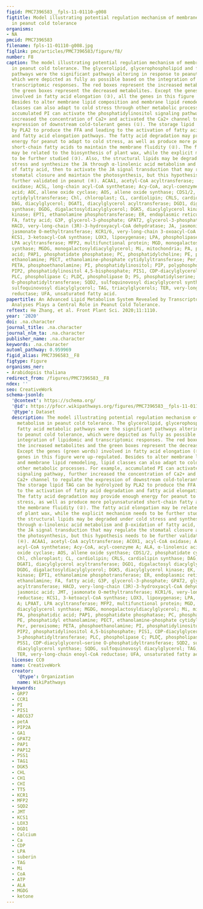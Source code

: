 ```yaml
---
figid: PMC7396583__fpls-11-01110-g008
figtitle: Model illustrating potential regulation mechanism of membrane lipid metabolism
  in peanut cold tolerance
organisms:
- NA
pmcid: PMC7396583
filename: fpls-11-01110-g008.jpg
figlink: pmc/articles/PMC7396583/figure/f8/
number: F8
caption: The model illustrating potential regulation mechanism of membrane lipid metabolism
  in peanut cold tolerance. The glycerolipid, glycerophospholipid and fatty acid metabolic
  pathways were the significant pathways altering in response to peanut cold tolerance,
  which were depicted as fully as possible based on the integration of lipidomic and
  transcriptomic responses. The red boxes represent the increased metabolites and
  the green boxes represent the decreased metabolites. Except the genes (green words)
  involved in fatty acid elongation (③), all the genes in this figure were up-regulated.
  Besides to alter membrane lipid composition and membrane lipid remodeling, lipid
  classes can also adapt to cold stress through other metabolic processes. For example,
  accumulated PI can activate the phosphatidylinositol signaling pathway, further
  increased the concentration of Ca2+ and activated the Ca2+ channel to regulate the
  expression of downstream cold-tolerant genes (①). The storage lipid TAG can be hydrolyzed
  by PLA2 to produce the FFA and leading to the activation of fatty acid degradation
  and fatty acid elongation pathways. The fatty acid degradation may provide enough
  energy for peanut to adapt to cold stress, as well as produce more polyunsaturated
  short-chain fatty acids to maintain the membrane fluidity (②). The fatty acid elongation
  may be related to the biosynthesis of plant wax, while the explicit mechanism needs
  to be further studied (③). Also, the structural lipids may be degraded under cold
  stress and synthesize the JA through α-linolenic acid metabolism and β-oxidation
  of fatty acid, then to activate the JA signal transduction that may regulate the
  stomatal closure and maintain the photosynthesis, but this hypothesis needs to be
  further validated in peanut (④). ACAA1, acetyl-CoA acyltransferase; ACOX1, acyl-CoA
  oxidase; ACSL, long-chain acyl-CoA synthetase; Acy-CoA, acyl-coenzyme A; ALA, α-linolenic
  acid; AOC, allene oxide cyclase; AOS, allene oxide synthase; CDS1/2, phosphatidate
  cytidylyltransferase; Chl, chloroplast; CL, cardiolipin; CRLS, cardiolipin synthase;
  DAG, diacylglycerol; DGAT1, diacylglycerol acyltransferase; DGD1, digalactosyl diacylglycerol
  synthase; DGDG, digalactosyldiacylglycerol; DGK5, diacylglycerol kinase; EK, ethanolamine
  kinase; EPT1, ethanolamine phosphotransferase; ER, endoplasmic reticulum; ETA, ethanolamine;
  FA, fatty acid; G3P, glycerol-3-phosphate; GPAT2, glycerol-3-phosphate acyltransferase;
  HACD, very-long-chain (3R)-3-hydroxyacyl-CoA dehydratase; JA, jasmonic acid; JMT,
  jasmonate O-methyltransferase; KCR1/6, very-long-chain 3-oxoacyl-CoA reductase;
  KCS1, 3-ketoacyl-CoA synthase; LOX3, lipoxygenase; LPA, phospholipase A; LPAAT,
  LPA acyltransferase; MFP2, multifunctional protein; MGD, monogalactosyl diacylglycerol
  synthase; MGDG, monogalactosyldiacylglycerol; Mi, mitochondria; PA, phosphatidic
  acid; PAP1, phosphatidate phosphatase; PC, phosphatidylcholine; PE, phosphatidyl
  ethanolamine; PECT, ethanolamine-phosphate cytidylyltransferase; Per, peroxisome;
  PETA, phosphoethanolamine; PI, phosphatidylinositol; PIP, polyphosphoinositide;
  PIP2, phosphatidylinositol 4,5-bisphosphate; PIS1, CDP-diacylglycerol–inositol 3-phosphatidyltransferase;
  PLC, phospholipase C; PLDζ, phospholipase D; PS, phosphatidylserine; PSS1, CDP-diacylglycerol–serine
  O-phosphatidyltransferase; SQD2, sulfoquinovosyl diacylglycerol synthase; SQDG,
  sulfoquinovosyl diacylglycerol; TAG, triacylglycerols; TER, very-long-chain enoyl-CoA
  reductase; UFA, unsaturated fatty acid.
papertitle: An Advanced Lipid Metabolism System Revealed by Transcriptomic and Lipidomic
  Analyses Plays a Central Role in Peanut Cold Tolerance.
reftext: He Zhang, et al. Front Plant Sci. 2020;11:1110.
year: '2020'
doi: .na.character
journal_title: .na.character
journal_nlm_ta: .na.character
publisher_name: .na.character
keywords: .na.character
automl_pathway: 0.959969
figid_alias: PMC7396583__F8
figtype: Figure
organisms_ner:
- Arabidopsis thaliana
redirect_from: /figures/PMC7396583__F8
ndex: ''
seo: CreativeWork
schema-jsonld:
  '@context': https://schema.org/
  '@id': https://pfocr.wikipathways.org/figures/PMC7396583__fpls-11-01110-g008.html
  '@type': Dataset
  description: The model illustrating potential regulation mechanism of membrane lipid
    metabolism in peanut cold tolerance. The glycerolipid, glycerophospholipid and
    fatty acid metabolic pathways were the significant pathways altering in response
    to peanut cold tolerance, which were depicted as fully as possible based on the
    integration of lipidomic and transcriptomic responses. The red boxes represent
    the increased metabolites and the green boxes represent the decreased metabolites.
    Except the genes (green words) involved in fatty acid elongation (③), all the
    genes in this figure were up-regulated. Besides to alter membrane lipid composition
    and membrane lipid remodeling, lipid classes can also adapt to cold stress through
    other metabolic processes. For example, accumulated PI can activate the phosphatidylinositol
    signaling pathway, further increased the concentration of Ca2+ and activated the
    Ca2+ channel to regulate the expression of downstream cold-tolerant genes (①).
    The storage lipid TAG can be hydrolyzed by PLA2 to produce the FFA and leading
    to the activation of fatty acid degradation and fatty acid elongation pathways.
    The fatty acid degradation may provide enough energy for peanut to adapt to cold
    stress, as well as produce more polyunsaturated short-chain fatty acids to maintain
    the membrane fluidity (②). The fatty acid elongation may be related to the biosynthesis
    of plant wax, while the explicit mechanism needs to be further studied (③). Also,
    the structural lipids may be degraded under cold stress and synthesize the JA
    through α-linolenic acid metabolism and β-oxidation of fatty acid, then to activate
    the JA signal transduction that may regulate the stomatal closure and maintain
    the photosynthesis, but this hypothesis needs to be further validated in peanut
    (④). ACAA1, acetyl-CoA acyltransferase; ACOX1, acyl-CoA oxidase; ACSL, long-chain
    acyl-CoA synthetase; Acy-CoA, acyl-coenzyme A; ALA, α-linolenic acid; AOC, allene
    oxide cyclase; AOS, allene oxide synthase; CDS1/2, phosphatidate cytidylyltransferase;
    Chl, chloroplast; CL, cardiolipin; CRLS, cardiolipin synthase; DAG, diacylglycerol;
    DGAT1, diacylglycerol acyltransferase; DGD1, digalactosyl diacylglycerol synthase;
    DGDG, digalactosyldiacylglycerol; DGK5, diacylglycerol kinase; EK, ethanolamine
    kinase; EPT1, ethanolamine phosphotransferase; ER, endoplasmic reticulum; ETA,
    ethanolamine; FA, fatty acid; G3P, glycerol-3-phosphate; GPAT2, glycerol-3-phosphate
    acyltransferase; HACD, very-long-chain (3R)-3-hydroxyacyl-CoA dehydratase; JA,
    jasmonic acid; JMT, jasmonate O-methyltransferase; KCR1/6, very-long-chain 3-oxoacyl-CoA
    reductase; KCS1, 3-ketoacyl-CoA synthase; LOX3, lipoxygenase; LPA, phospholipase
    A; LPAAT, LPA acyltransferase; MFP2, multifunctional protein; MGD, monogalactosyl
    diacylglycerol synthase; MGDG, monogalactosyldiacylglycerol; Mi, mitochondria;
    PA, phosphatidic acid; PAP1, phosphatidate phosphatase; PC, phosphatidylcholine;
    PE, phosphatidyl ethanolamine; PECT, ethanolamine-phosphate cytidylyltransferase;
    Per, peroxisome; PETA, phosphoethanolamine; PI, phosphatidylinositol; PIP, polyphosphoinositide;
    PIP2, phosphatidylinositol 4,5-bisphosphate; PIS1, CDP-diacylglycerol–inositol
    3-phosphatidyltransferase; PLC, phospholipase C; PLDζ, phospholipase D; PS, phosphatidylserine;
    PSS1, CDP-diacylglycerol–serine O-phosphatidyltransferase; SQD2, sulfoquinovosyl
    diacylglycerol synthase; SQDG, sulfoquinovosyl diacylglycerol; TAG, triacylglycerols;
    TER, very-long-chain enoyl-CoA reductase; UFA, unsaturated fatty acid.
  license: CC0
  name: CreativeWork
  creator:
    '@type': Organization
    name: WikiPathways
  keywords:
  - GRP7
  - CCR1
  - PI
  - PIS1
  - ABCG37
  - petA
  - PIP2A
  - GA1
  - GPAT2
  - PAP1
  - PAP12
  - PSS1
  - TAG1
  - DGK5
  - CHL
  - CH1
  - CHI
  - TT5
  - KCR1
  - MFP2
  - SQD2
  - JMT
  - KCS1
  - LOX3
  - DGD1
  - Calcium
  - Ca
  - CDP
  - LPA
  - suberin
  - TAG
  - Mi
  - CoA
  - ATP
  - ALA
  - MGDG
  - ketone
---
```

